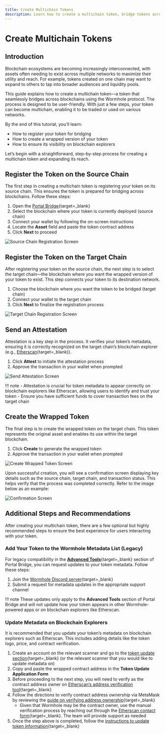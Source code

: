 ```yaml
---
title: Create Multichain Tokens
description: Learn how to create a multichain token, bridge tokens across blockchains, and update metadata for seamless multichain interoperability.
---
```


# Create Multichain Tokens

## Introduction

Blockchain ecosystems are becoming increasingly interconnected, with assets often needing to exist across multiple networks to maximize their utility and reach. For example, tokens created on one chain may want to expand to others to tap into broader audiences and liquidity pools.

This guide explains how to create a multichain token—a token that seamlessly bridges across blockchains using the Wormhole protocol. The process is designed to be user-friendly. With just a few steps, your token can become multichain, enabling it to be traded or used on various networks.

By the end of this tutorial, you'll learn:

- How to register your token for bridging
- How to create a wrapped version of your token
- How to ensure its visibility on blockchain explorers

Let’s begin with a straightforward, step-by-step process for creating a multichain token and expanding its reach.

## Register the Token on the Source Chain

The first step in creating a multichain token is registering your token on its source chain. This ensures the token is prepared for bridging across blockchains. Follow these steps:

1. Open the [Portal Bridge](https://portalbridge.com/advanced-tools/#/register){target=\_blank}
2. Select the blockchain where your token is currently deployed (source chain)
3. Connect your wallet by following the on-screen instructions
4. Locate the **Asset** field and paste the token contract address
5. Click **Next** to proceed

<img src="/docs/images/tutorials/by-product/native-token-transfers/multichain-tokens/multichain-token-1.webp" alt="Source Chain Registration Screen">

## Register the Token on the Target Chain

After registering your token on the source chain, the next step is to select the target chain—the blockchain where you want the wrapped version of your token to exist. This step connects your token to its destination network.

1. Choose the blockchain where you want the token to be bridged (target chain)
2. Connect your wallet to the target chain
3. Click **Next** to finalize the registration process

<img src="/docs/images/tutorials/by-product/native-token-transfers/multichain-tokens/multichain-token-2.webp" alt="Target Chain Registration Screen">

## Send an Attestation
Attestation is a key step in the process. It verifies your token’s metadata, ensuring it is correctly recognized on the target chain’s blockchain explorer (e.g., [Etherscan](https://etherscan.io/){target=\_blank}).

1. Click **Attest** to initiate the attestation process
2. Approve the transaction in your wallet when prompted

<img src="/docs/images/tutorials/by-product/native-token-transfers/multichain-tokens/multichain-token-3.webp" alt="Send Attestation Screen">

!!! note
    - Attestation is crucial for token metadata to appear correctly on blockchain explorers like Etherscan, allowing users to identify and trust your token
    - Ensure you have sufficient funds to cover transaction fees on the target chain

## Create the Wrapped Token

The final step is to create the wrapped token on the target chain. This token represents the original asset and enables its use within the target blockchain.

1. Click **Create** to generate the wrapped token
2. Approve the transaction in your wallet when prompted

<img src="/docs/images/tutorials/by-product/native-token-transfers/multichain-tokens/multichain-token-4.webp" alt="Create Wrapped Token Screen">

Upon successful creation, you will see a confirmation screen displaying key details such as the source chain, target chain, and transaction status. This helps verify that the process was completed correctly. Refer to the image below as an example:

<img src="/docs/images/tutorials/by-product/native-token-transfers/multichain-tokens/multichain-token-5.webp" alt="Confirmation Screen">

## Additional Steps and Recommendations

After creating your multichain token, there are a few optional but highly recommended steps to ensure the best experience for users interacting with your token.

### Add Your Token to the Wormhole Metadata List (Legacy)

For legacy compatibility in the [**Advanced Tools**](https://portalbridge.com/advanced-tools/){target=\_blank} section of Portal Bridge, you can request updates to your token metadata. Follow these steps:

1. Join the [Wormhole Discord server](https://discord.com/invite/wormholecrypto){target=\_blank}
2. Submit a request for metadata updates in the appropriate support channel

!!! note
    These updates only apply to the **Advanced Tools** section of Portal Bridge and will not update how your token appears in other Wormhole-powered apps or on blockchain explorers like Etherscan.

### Update Metadata on Blockchain Explorers

It is recommended that you update your token’s metadata on blockchain explorers such as Etherscan. This includes adding details like the token logo, price, and contract verification.

1. Create an account on the relevant scanner and go to the [token update section](https://etherscan.io/tokenupdate){target=\_blank} (or the relevant scanner that you would like to update metadata on)
2. Copy and paste the wrapped contract address in the **Token Update Application Form**
3. Before proceeding to the next step, you will need to verify as the contract address owner on [Etherscan’s address verification tool](https://etherscan.io/verifyAddress/){target=\_blank}
4. Follow the directions to verify contract address ownership via MetaMask by reviewing the [guide on verifying address ownership](https://info.etherscan.com/how-to-verify-address-ownership/){target=\_blank}
   - Given that Wormhole may be the contract owner, use the manual verification process by reaching out through the [Etherscan contact form](https://etherscan.io/contactus){target=\_blank}. The team will provide support as needed
5. Once the step above is completed, follow the [instructions to update token information](https://info.etherscan.com/how-to-update-token-information-on-token-page/){target=\_blank}